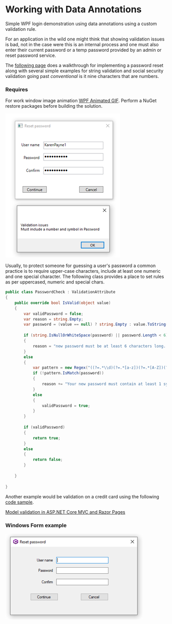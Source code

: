 # Working with Data Annotations

Simple WPF login demonstration using data annotations using a custom validation rule.

For an application in the wild one might think that showing validation issues is bad, not in the case were this is an internal process and one must also enter their current password or a temp password provided by an admin or reset password service.

The [following page](https://github.com/karenpayneoregon/wpf-login-annotations-cs/blob/master/Article/article.md) does a walkthrough for implementing a password reset along with several simple examples for string validation and social security validation going past *conventional* is it nine characters that are numbers.

### Requires

For work window image animation [WPF Animated GIF](http://example.com). Perform a NuGet restore packages before building the solution.

![screenshot](assets/Login.png)

Usually, to protect someone for guessing a user's password a common practice is to require upper-case characters, include at least one numeric and one special character. The following class provides a place to set rules as per uppercased, numeric and special chars.

```csharp
public class PasswordCheck : ValidationAttribute
{
    public override bool IsValid(object value)
    {
        var validPassword = false;
        var reason = string.Empty;
        var password = (value == null) ? string.Empty : value.ToString();

        if (string.IsNullOrWhiteSpace(password) || password.Length < 6)
        {
            reason = "new password must be at least 6 characters long. ";
        }
        else
        {
            var pattern = new Regex("((?=.*\\d)(?=.*[a-z])(?=.*[A-Z])(?=.*[@#$%]).{6,20})");
            if (!pattern.IsMatch(password))
            {
                reason += "Your new password must contain at least 1 symbol character and number.";
            }
            else
            {
                validPassword = true;
            }
        }

        if (validPassword)
        {
            return true;
        }
        else
        {
            return false;
        }

    }

}
```
Another example would be validation on a credit card using the following [code sample](https://benjii.me/2010/11/credit-card-validator-attribute-for-asp-net-mvc-3/).

[Model validation in ASP.NET Core MVC and Razor Pages](https://docs.microsoft.com/en-us/aspnet/core/mvc/models/validation?view=aspnetcore-5.0)



### Windows Form example

![screenshot](assets/Login1.png)
